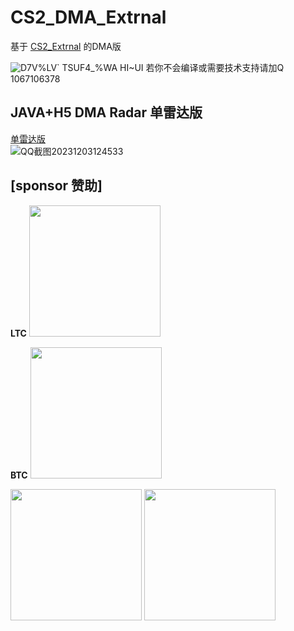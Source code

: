 # CS2_DMA_Extrnal
基于 [CS2_Extrnal](https://github.com/TKazer/CS2_External)   的DMA版

![D7V%LV` TSUF4_%WA HI~UI](https://github.com/MoZiHao/CS2_DMA_Extrnal/assets/31085148/eefea6bf-b10d-49b0-8f21-94aac218d841)
若你不会编译或需要技术支持请加Q 1067106378

 ##  JAVA+H5 DMA Radar 单雷达版
 [单雷达版](https://github.com/MoZiHao/CS2_DMA_Radar/tree/main)  
![QQ截图20231203124533](https://github.com/MoZiHao/CS2_DMA_Radar/assets/31085148/c99c95c7-a772-47ea-994d-b7a99585c700)

## [sponsor 赞助]

**LTC**
<img src="https://github.com/MoZiHao/CS2_DMA_Radar/assets/31085148/0557f1a0-af74-45b3-8209-7b4ec7be438e" width="210px">

**BTC**
<img src="https://github.com/MoZiHao/CS2_DMA_Radar/assets/31085148/8f3c3fee-3aca-4389-87b2-1bb1fa28fbbb" width="210px">

<img src="https://github.com/MoZiHao/CS2_DMA_Radar/assets/31085148/ce73f25a-7789-424f-aabe-2b905cd05b9d" width="210px">
<img src="https://github.com/MoZiHao/CS2_DMA_Radar/assets/31085148/eaa14cf5-7d60-4d49-ab58-bcbfe255ccae" width="210px">
